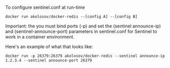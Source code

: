 To configure sentinel.conf at run-time

`docker run akolosov/docker-redis --[config A] --[config B]`

Important: the you must bind ports (-p) and set the (sentinel announce-ip) and (sentinel-announce-port) parameters in sentinel.conf for Sentinel to work in a container environment.

Here's an example of what that looks like:

`docker run -p 26379:26379 akolosov/docker-redis --sentinel announce-ip 1.2.3.4 --sentinel announce-port 26379`